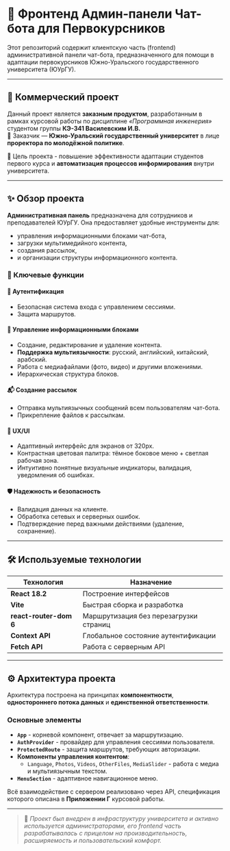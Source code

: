 # 🚀 Фронтенд Админ-панели Чат-бота для Первокурсников

Этот репозиторий содержит клиентскую часть (frontend) административной панели чат-бота, предназначенного для помощи в адаптации первокурсников Южно-Уральского государственного университета (ЮУрГУ).

---

## 💼 Коммерческий проект

Данный проект является **заказным продуктом**, разработанным в рамках курсовой работы по дисциплине *«Программная инженерия»* студентом группы **КЭ-341 Василевским И.В.**  
📌 Заказчик — **Южно-Уральский государственный университет** в лице **проректора по молодёжной политике**.

🎯 Цель проекта - повышение эффективности адаптации студентов первого курса и **автоматизация процессов информирования** внутри университета.

---

## ✨ Обзор проекта

**Административная панель** предназначена для сотрудников и преподавателей ЮУрГУ. Она предоставляет удобные инструменты для:

- управления информационными блоками чат-бота,
- загрузки мультимедийного контента,
- создания рассылок,
- и организации структуры информационного контента.

### 🔧 Ключевые функции

#### 🔐 Аутентификация
- Безопасная система входа с управлением сессиями.
- Защита маршрутов.

#### 🧩 Управление информационными блоками
- Создание, редактирование и удаление контента.
- **Поддержка мультиязычности**: русский, английский, китайский, арабский.
- Работа с медиафайлами (фото, видео) и другими вложениями.
- Иерархическая структура блоков.

#### 📬 Создание рассылок
- Отправка мультиязычных сообщений всем пользователям чат-бота.
- Прикрепление файлов к рассылкам.

#### 🎨 UX/UI
- Адаптивный интерфейс для экранов от 320px.
- Контрастная цветовая палитра: тёмное боковое меню + светлая рабочая зона.
- Интуитивно понятные визуальные индикаторы, валидация, уведомления об ошибках.

#### 🛡 Надежность и безопасность
- Валидация данных на клиенте.
- Обработка сетевых и серверных ошибок.
- Подтверждение перед важными действиями (удаление, сохранение).

---

## 🛠 Используемые технологии

| Технология             | Назначение                                           |
|------------------------|------------------------------------------------------|
| **React 18.2**         | Построение интерфейсов                               |
| **Vite**               | Быстрая сборка и разработка                          |
| **react-router-dom 6** | Маршрутизация без перезагрузки страниц              |
| **Context API**        | Глобальное состояние аутентификации                 |
| **Fetch API**          | Работа с серверным API                               |

---

## ⚙️ Архитектура проекта

Архитектура построена на принципах **компонентности**, **одностороннего потока данных** и **единственной ответственности**.

### Основные элементы

- **`App`** - корневой компонент, отвечает за маршрутизацию.
- **`AuthProvider`** - провайдер для управления сессиями пользователя.
- **`ProtectedRoute`** - защита маршрутов, требующих авторизации.
- **Компоненты управления контентом**:
  - `Language`, `Photos`, `Videos`, `OtherFiles`, `MediaSlider` - работа с медиа и мультиязычным текстом.
- **`MenuSection`** - адаптивное навигационное меню.

Всё взаимодействие с сервером реализовано через API, спецификация которого описана в **Приложении Г** курсовой работы.

---

> 🧠 *Проект был внедрен в инфраструктуру университета и активно используется администраторами, его frontend часть разрабатывалась с прицелом на производительность, расширяемость и пользовательский комфорт.*

